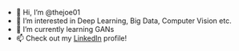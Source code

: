 - 👋 Hi, I’m @thejoe01
- 👀 I’m interested in Deep Learning, Big Data, Computer Vision etc.
- 🌱 I’m currently learning GANs
- 📫 Check out my [LinkedIn](https://www.linkedin.com/in/giuseppe-giametta/) profile!

<!---
thejoe01/thejoe01 is a ✨ special ✨ repository because its `README.md` (this file) appears on your GitHub profile.
You can click the Preview link to take a look at your changes.
--->
